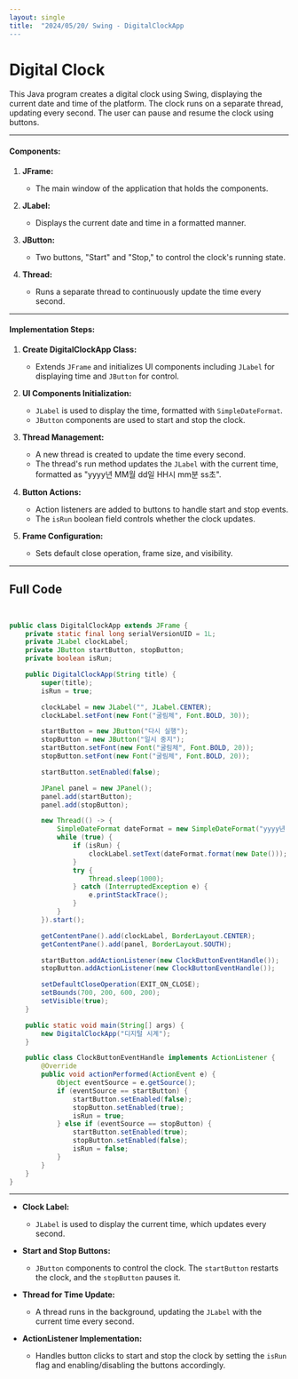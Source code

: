 ```yaml
---
layout: single
title:  "2024/05/20/ Swing - DigitalClockApp
---
```


# Digital Clock 

This Java program creates a digital clock using Swing, displaying the current date and time of the platform. The clock runs on a separate thread, updating every second. The user can pause and resume the clock using buttons.

---

#### Components:

1. **JFrame:**
   - The main window of the application that holds the components.

2. **JLabel:**
   - Displays the current date and time in a formatted manner.

3. **JButton:**
   - Two buttons, "Start" and "Stop," to control the clock's running state.

4. **Thread:**
   - Runs a separate thread to continuously update the time every second.

---

#### Implementation Steps:

1. **Create DigitalClockApp Class:**
   - Extends `JFrame` and initializes UI components including `JLabel` for displaying time and `JButton` for control.

2. **UI Components Initialization:**
   - `JLabel` is used to display the time, formatted with `SimpleDateFormat`.
   - `JButton` components are used to start and stop the clock.

3. **Thread Management:**
   - A new thread is created to update the time every second.
   - The thread's run method updates the `JLabel` with the current time, formatted as "yyyy년 MM월 dd일 HH시 mm분 ss초".

4. **Button Actions:**
   - Action listeners are added to buttons to handle start and stop events.
   - The `isRun` boolean field controls whether the clock updates.

5. **Frame Configuration:**
   - Sets default close operation, frame size, and visibility.

---

## Full Code 

```java


public class DigitalClockApp extends JFrame {
    private static final long serialVersionUID = 1L;
    private JLabel clockLabel;
    private JButton startButton, stopButton;
    private boolean isRun;

    public DigitalClockApp(String title) {
        super(title);
        isRun = true;

        clockLabel = new JLabel("", JLabel.CENTER);
        clockLabel.setFont(new Font("굴림체", Font.BOLD, 30));

        startButton = new JButton("다시 실행");
        stopButton = new JButton("일시 중지");
        startButton.setFont(new Font("굴림체", Font.BOLD, 20));
        stopButton.setFont(new Font("굴림체", Font.BOLD, 20));

        startButton.setEnabled(false);

        JPanel panel = new JPanel();
        panel.add(startButton);
        panel.add(stopButton);

        new Thread(() -> {
            SimpleDateFormat dateFormat = new SimpleDateFormat("yyyy년 MM월 dd일 HH시 mm분 ss초");
            while (true) {
                if (isRun) {
                    clockLabel.setText(dateFormat.format(new Date()));
                }
                try {
                    Thread.sleep(1000);
                } catch (InterruptedException e) {
                    e.printStackTrace();
                }
            }
        }).start();

        getContentPane().add(clockLabel, BorderLayout.CENTER);
        getContentPane().add(panel, BorderLayout.SOUTH);

        startButton.addActionListener(new ClockButtonEventHandle());
        stopButton.addActionListener(new ClockButtonEventHandle());

        setDefaultCloseOperation(EXIT_ON_CLOSE);
        setBounds(700, 200, 600, 200);
        setVisible(true);
    }

    public static void main(String[] args) {
        new DigitalClockApp("디지털 시계");
    }

    public class ClockButtonEventHandle implements ActionListener {
        @Override
        public void actionPerformed(ActionEvent e) {
            Object eventSource = e.getSource();
            if (eventSource == startButton) {
                startButton.setEnabled(false);
                stopButton.setEnabled(true);
                isRun = true;
            } else if (eventSource == stopButton) {
                startButton.setEnabled(true);
                stopButton.setEnabled(false);
                isRun = false;
            }
        }
    }
}
```

---

- **Clock Label:**
  - `JLabel` is used to display the current time, which updates every second.

- **Start and Stop Buttons:**
  - `JButton` components to control the clock. The `startButton` restarts the clock, and the `stopButton` pauses it.

- **Thread for Time Update:**
  - A thread runs in the background, updating the `JLabel` with the current time every second.

- **ActionListener Implementation:**
  - Handles button clicks to start and stop the clock by setting the `isRun` flag and enabling/disabling the buttons accordingly.

